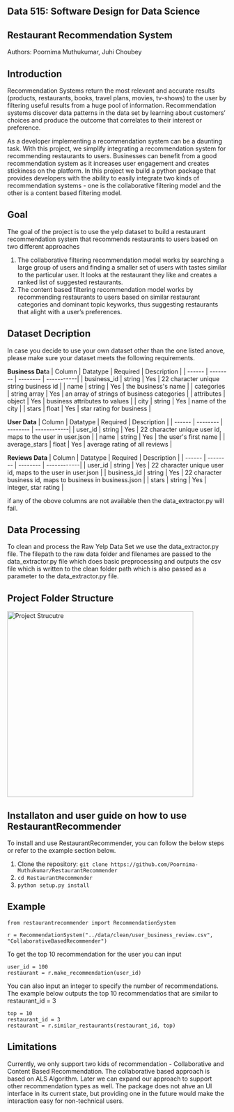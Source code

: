 ## Data 515: Software Design for Data Science

## Restaurant Recommendation System
Authors: Poornima Muthukumar, Juhi Choubey

## Introduction
Recommendation Systems return the most relevant and accurate results (products, restaurants, books, travel plans, movies, tv-shows) to the user by filtering useful results from a huge pool of information. Recommendation systems discover data patterns in the data set by learning about customers’ choices and produce the outcome that correlates to their interest or preference. 

As a developer implementing a recommendation system can be a daunting task. With this project, we simplify integrating a recommendation system for recommending restaurants to users. Businesses can benefit from a good recommendation system as it increases user engagement and creates stickiness on the platform. In this project we build a python package that provides developers with the ability to easily integrate two kinds of recommendation systems - one is the collaborative filtering model and the other is a content based filtering model. 

## Goal

The goal of the project is to use the yelp dataset to build a restaurant recommendation system that recommends restaurants to users based on two different approaches 

1. The collaborative filtering recommendation model works by searching a large group of users and finding a smaller set of users with tastes similar to the particular user. It looks at the restaurant they like and creates a ranked list of suggested restaurants. 
2. The content based filtering recommendation model works by recommending restaurants to users based on similar restaurant categories and dominant topic keyworks, thus suggesting restaurants that alight with a user’s preferences. 

## Dataset Decription
In case you decide to use your own dataset other than the one listed anove, please make sure your dataset meets the following requirements. 

**Business Dat**a
| Column | Datatype | Required | Description |
| ------ | -------- | -------- | -----------|
| business_id | string | Yes | 22 character unique string business id |
| name | string | Yes | the business's name |
| categories | string array | Yes | an array of strings of business categories |
| attributes | object | Yes | business attributes to values |
| city | string | Yes | name of the city |
| stars | float | Yes | star rating for business |

**User Data**
| Column | Datatype | Required | Description |
| ------ | -------- | -------- | ------------|
| user_id | string | Yes | 22 character unique user id, maps to the user in user.json | 
| name | string | Yes | the user's first name | 
| average_stars | float | Yes  | average rating of all reviews |


**Reviews Data**
| Column | Datatype | Required | Description |
| ------ | -------- | -------- | ------------|
| user_id | string | Yes | 22 character unique user id, maps to the user in user.json |
| business_id | string | Yes | 22 character business id, maps to business in business.json |
| stars | string | Yes | integer, star rating |

if any of the obove columns are not available then the data_extractor.py will fail.

## Data Processing
To clean and process the Raw Yelp Data Set we use the data_extractor.py file. The filepath to the raw data folder and filenames are passed to the data_extractor.py file which does basic preprocessing and outputs the csv file which is written to the clean folder path which is also passed as a parameter to the data_extractor.py file. 

## Project Folder Structure

<img width="427" alt="Project Strucutre" src="https://github.com/Poornima-Muthukumar/RestaurantRecommender/blob/main/docs/folder-structure.png">

## Installaton and user guide on how to use RestaurantRecommender
To install and use RestaurantRecommender, you can follow the below steps or refer to the example section below.

1. Clone the repository:
	```git clone https://github.com/Poornima-Muthukumar/RestaurantRecommender```
2. 
	```cd RestaurantRecommender```
3. 
	```python setup.py install```
  
## Example

   ```
   from restaurantrecommender import RecommendationSystem
   
   r = RecommendationSystem("../data/clean/user_business_review.csv", "CollaborativeBasedRecommender")
   
   ```
   To get the top 10 recommendation for the user you can input
   ```
   user_id = 100
   restaurant = r.make_recommendation(user_id)
   ```
   You can also input an integer to specify the number of recommendations. The example below outputs the top 10 recommendatios that are similar to restaurant_id = 3
   ```
   top = 10
   restaurant_id = 3
   restaurant = r.similar_restaurants(restaurant_id, top)
   ```

## Limitations

Currently, we only support two kids of recommendation - Collaborative and Content Based Recommendation. The collaborative based approach is based on ALS Algorithm. Later we can expand our approach to support other recommendation types as well. 
The package does not ahve an UI interface in its current state, but providing one in the future would make the interaction easy for non-technical users.

